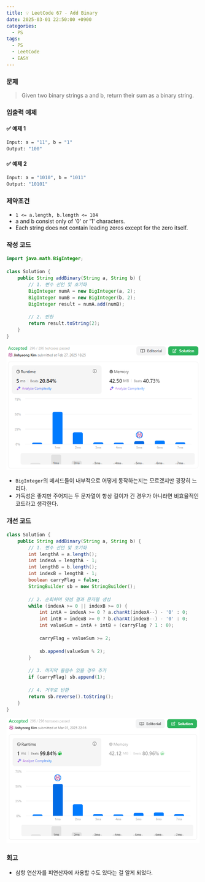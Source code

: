 ```yaml
---
title: 💡 LeetCode 67 - Add Binary
date: 2025-03-01 22:50:00 +0900
categories:
  - PS
tags:
  - PS
  - LeetCode
  - EASY
---
```


### 문제
>Given two binary strings a and b, return their sum as a binary string.


### 입출력 예제
#### ✅ 예제 1
```bash
Input: a = "11", b = "1"
Output: "100" 
```

#### ✅ 예제 2
```bash
Input: a = "1010", b = "1011"
Output: "10101"
```


### 제약조건
- `1 <= a.length, b.length <= 104`
- a and b consist only of '0' or '1' characters.   
- Each string does not contain leading zeros except for the zero itself.


### 작성 코드
```java
import java.math.BigInteger;

class Solution {
	public String addBinary(String a, String b) {
		// 1. 변수 선언 및 초기화
		BigInteger numA = new BigInteger(a, 2);
		BigInteger numB = new BigInteger(b, 2);
		BigInteger result = numA.add(numB);
		
		// 2. 반환
		return result.toString(2);
	}
}
```
![](/assets/image/Pasted%20image%2020250528015222.png)
- `BigInteger`의 메서드들이 내부적으로 어떻게 동작하는지는 모르겠지만 굉장히 느리다.
- 가독성은 좋지만 주어지는 두 문자열이 항상 길이가 긴 경우가 아니라면 비효율적인 코드라고 생각한다.


### 개선 코드
```java
class Solution {
	public String addBinary(String a, String b) {
		// 1. 변수 선언 및 초기화
		int lengthA = a.length(); 
		int indexA = lengthA - 1; 
		int lengthB = b.length(); 
		int indexB = lengthB - 1; 
		boolean carryFlag = false;
		StringBuilder sb = new StringBuilder();
		
		// 2. 순회하며 덧셈 결과 문자열 생성
		while (indexA >= 0 || indexB >= 0) {
			int intA = indexA >= 0 ? a.charAt(indexA--) - '0' : 0;
			int intB = indexB >= 0 ? b.charAt(indexB--) - '0' : 0;
			int valueSum = intA + intB + (carryFlag ? 1 : 0);
			
			carryFlag = valueSum >= 2;
			
			sb.append(valueSum % 2);
		}
		
		// 3. 마지막 올림수 있을 경우 추가
		if (carryFlag) sb.append(1);
		
		// 4. 거꾸로 반환
		return sb.reverse().toString();
	}
}
```
![](/assets/image/Pasted%20image%2020250528015337.png)


### 회고
- 삼항 연산자를 피연산자에 사용할 수도 있다는 걸 알게 되었다.